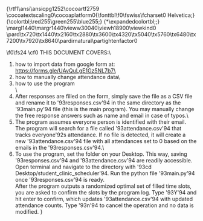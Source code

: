 {\rtf1\ansi\ansicpg1252\cocoartf2759
\cocoatextscaling0\cocoaplatform0{\fonttbl\f0\fswiss\fcharset0 Helvetica;}
{\colortbl;\red255\green255\blue255;}
{\*\expandedcolortbl;;}
\margl1440\margr1440\vieww30040\viewh18900\viewkind0
\pard\tx720\tx1440\tx2160\tx2880\tx3600\tx4320\tx5040\tx5760\tx6480\tx7200\tx7920\tx8640\pardirnatural\partightenfactor0

\f0\fs24 \cf0 THIS DOCUMENT COVERS:\
1. how to import data from google form at: https://forms.gle/UAvQuLgE1Gz5NL7b7\
2. how to manually change attendance data\
3. how to use the program\
\
1. After responses are filled on the form, simply save the file as a CSV file and rename it to \'93responses.csv\'94 in the same directory as the \'93main.py\'94 file (this is the main program). You may manually change the free response answers such as name and email in case of typos.\
2. The program assumes everyone person is identified with their email. The program will search for a file called \'93attendance.csv\'94 that tracks everyone\'92s attendance. If no file is detected, it will create a new \'93attendance.csv\'94 file with all attendances set to 0 based on the emails in the \'93responses.csv\'94.\
3. To use the program, set the folder on your Desktop. This way, saving \'93responses.csv\'94 and \'93attendance.csv\'94 are readily accessible. Open terminal and navigate to the directory with \'93cd Desktop/student_clinic_scheduler\'94. Run the python file \'93main.py\'94 once \'93responses.csv\'94 is ready.\
After the program outputs a randomized optimal set of filled time slots, you are asked to confirm the slots by the program log. Type \'93Y\'94 and hit enter to confirm, which updates \'93attendance.csv\'94 with updated attendance counts. Type \'93n\'94 to cancel the operation and no data is modified. }